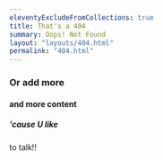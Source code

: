 ```yaml
---
eleventyExcludeFromCollections: true
title: That's a 404
summary: Oops! Not Found
layout: "layouts/404.html"
permalink: "404.html"
---
```


### Or add more 
#### and more content
#####  'cause U like 
to talk!!
